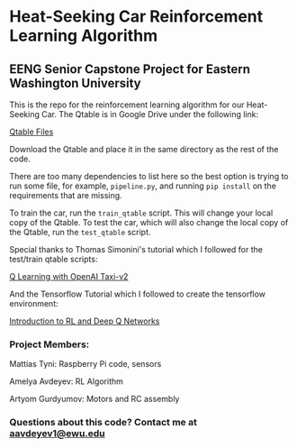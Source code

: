 # Heat-Seeking Car Reinforcement Learning Algorithm
## EENG Senior Capstone Project for Eastern Washington University

This is the repo for the reinforcement learning algorithm for our Heat-Seeking Car.
The Qtable is in Google Drive under the following link:

[Qtable Files](https://drive.google.com/drive/folders/1IwjKeiST-YtoJIAkEPGNqHGjPYd8h5Nw?usp=sharing)

Download the Qtable and place it in the same directory as the rest of the code.

There are too many dependencies to list here so the best option is trying to run some file, for example, `pipeline.py`, and running `pip install` on the requirements that are missing.

To train the car, run the `train_qtable` script. This will change your local copy of the Qtable.
To test the car, which will also change the local copy of the Qtable, run the `test_qtable` script.

Special thanks to Thomas Simonini's tutorial which I followed for the test/train qtable scripts:

[Q Learning with OpenAI Taxi-v2](https://github.com/simoninithomas/Deep_reinforcement_learning_Course/blob/master/Q%20learning/Taxi-v2/Q%20Learning%20with%20OpenAI%20Taxi-v2%20video%20version.ipynb)

And the Tensorflow Tutorial which I followed to create the tensorflow environment:

[Introduction to RL and Deep Q Networks](https://www.tensorflow.org/agents/tutorials/0_intro_rl)


### Project Members:
Mattias Tyni: Raspberry Pi code, sensors

Amelya Avdeyev: RL Algorithm

Artyom Gurdyumov: Motors and RC assembly
### Questions about this code? Contact me at aavdeyev1@ewu.edu